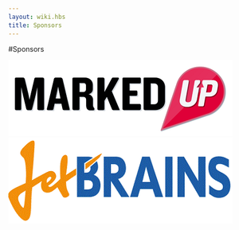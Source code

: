 ```yaml
---
layout: wiki.hbs
title: Sponsors
---
```

#Sponsors

![MarkedUp](images/sponsors/MarkedUp.png)
![Jetbrains](images/sponsors/jetbrains.gif)
